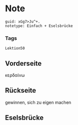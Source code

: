 # Note
```
guid: xGg7>Ju^+.
notetype: Einfach + Eselsbrücke
```

### Tags
```
Lektion50
```

## Vorderseite
κερδαίνω

## Rückseite
gewinnen, sich zu eigen machen

## Eselsbrücke

